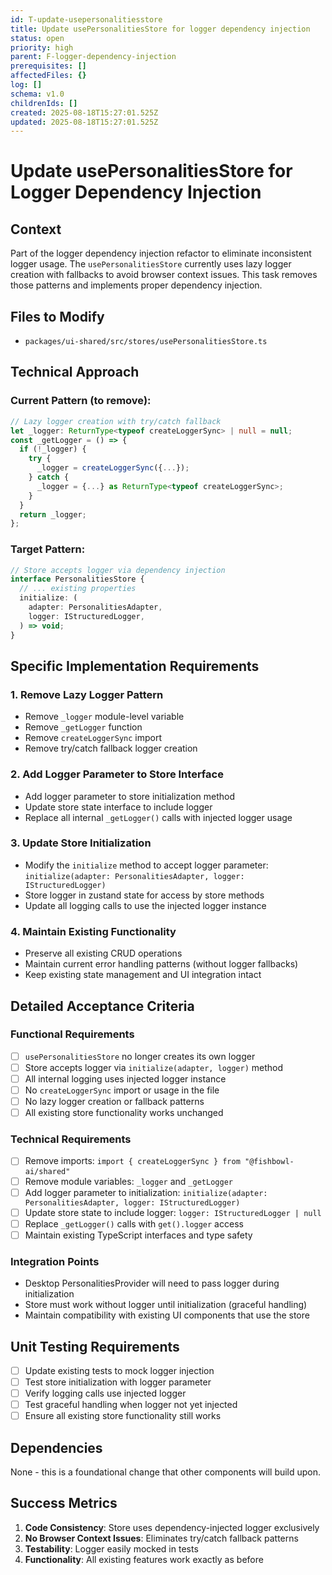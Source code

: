 ```yaml
---
id: T-update-usepersonalitiesstore
title: Update usePersonalitiesStore for logger dependency injection
status: open
priority: high
parent: F-logger-dependency-injection
prerequisites: []
affectedFiles: {}
log: []
schema: v1.0
childrenIds: []
created: 2025-08-18T15:27:01.525Z
updated: 2025-08-18T15:27:01.525Z
---
```


# Update usePersonalitiesStore for Logger Dependency Injection

## Context

Part of the logger dependency injection refactor to eliminate inconsistent logger usage. The `usePersonalitiesStore` currently uses lazy logger creation with fallbacks to avoid browser context issues. This task removes those patterns and implements proper dependency injection.

## Files to Modify

- `packages/ui-shared/src/stores/usePersonalitiesStore.ts`

## Technical Approach

### Current Pattern (to remove):

```typescript
// Lazy logger creation with try/catch fallback
let _logger: ReturnType<typeof createLoggerSync> | null = null;
const _getLogger = () => {
  if (!_logger) {
    try {
      _logger = createLoggerSync({...});
    } catch {
      _logger = {...} as ReturnType<typeof createLoggerSync>;
    }
  }
  return _logger;
};
```

### Target Pattern:

```typescript
// Store accepts logger via dependency injection
interface PersonalitiesStore {
  // ... existing properties
  initialize: (
    adapter: PersonalitiesAdapter,
    logger: IStructuredLogger,
  ) => void;
}
```

## Specific Implementation Requirements

### 1. Remove Lazy Logger Pattern

- Remove `_logger` module-level variable
- Remove `_getLogger` function
- Remove `createLoggerSync` import
- Remove try/catch fallback logger creation

### 2. Add Logger Parameter to Store Interface

- Add logger parameter to store initialization method
- Update store state interface to include logger
- Replace all internal `_getLogger()` calls with injected logger usage

### 3. Update Store Initialization

- Modify the `initialize` method to accept logger parameter: `initialize(adapter: PersonalitiesAdapter, logger: IStructuredLogger)`
- Store logger in zustand state for access by store methods
- Update all logging calls to use the injected logger instance

### 4. Maintain Existing Functionality

- Preserve all existing CRUD operations
- Maintain current error handling patterns (without logger fallbacks)
- Keep existing state management and UI integration intact

## Detailed Acceptance Criteria

### Functional Requirements

- [ ] `usePersonalitiesStore` no longer creates its own logger
- [ ] Store accepts logger via `initialize(adapter, logger)` method
- [ ] All internal logging uses injected logger instance
- [ ] No `createLoggerSync` import or usage in the file
- [ ] No lazy logger creation or fallback patterns
- [ ] All existing store functionality works unchanged

### Technical Requirements

- [ ] Remove imports: `import { createLoggerSync } from "@fishbowl-ai/shared"`
- [ ] Remove module variables: `_logger` and `_getLogger`
- [ ] Add logger parameter to initialization: `initialize(adapter: PersonalitiesAdapter, logger: IStructuredLogger)`
- [ ] Update store state to include logger: `logger: IStructuredLogger | null`
- [ ] Replace `_getLogger()` calls with `get().logger` access
- [ ] Maintain existing TypeScript interfaces and type safety

### Integration Points

- Desktop PersonalitiesProvider will need to pass logger during initialization
- Store must work without logger until initialization (graceful handling)
- Maintain compatibility with existing UI components that use the store

## Unit Testing Requirements

- [ ] Update existing tests to mock logger injection
- [ ] Test store initialization with logger parameter
- [ ] Verify logging calls use injected logger
- [ ] Test graceful handling when logger not yet injected
- [ ] Ensure all existing store functionality still works

## Dependencies

None - this is a foundational change that other components will build upon.

## Success Metrics

1. **Code Consistency**: Store uses dependency-injected logger exclusively
2. **No Browser Context Issues**: Eliminates try/catch fallback patterns
3. **Testability**: Logger easily mocked in tests
4. **Functionality**: All existing features work exactly as before

